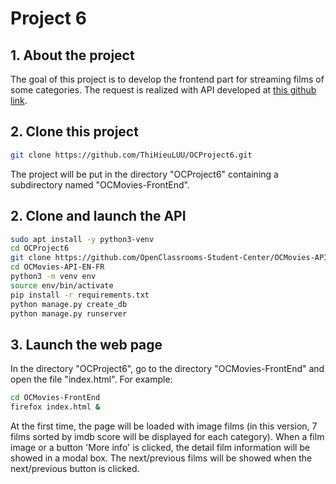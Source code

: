 # Project 6
## 1. About the project
The goal of this project is to develop the frontend part for streaming films of some categories.
The request is realized with API developed at [this github link](https://github.com/OpenClassrooms-Student-Center/OCMovies-API-EN-FR.git). 
## 2. Clone this project
```bash
git clone https://github.com/ThiHieuLUU/OCProject6.git
```
The project will be put in the directory "OCProject6" containing a subdirectory named "OCMovies-FrontEnd".

## 2. Clone and launch the API
```bash
sudo apt install -y python3-venv
cd OCProject6
git clone https://github.com/OpenClassrooms-Student-Center/OCMovies-API-EN-FR.git
cd OCMovies-API-EN-FR
python3 -m venv env
source env/bin/activate
pip install -r requirements.txt
python manage.py create_db
python manage.py runserver
```
## 3. Launch the web page 
In the directory "OCProject6", go to the directory "OCMovies-FrontEnd" and open the file "index.html". For example:
```bash
cd OCMovies-FrontEnd
firefox index.html &
```
At the first time, the page will be loaded with image films (in this version, 7 films sorted by imdb score will be displayed for each category). When a film image or a button 'More info' is clicked, the detail film information will be showed in a modal box. The next/previous films will be showed when the next/previous button is clicked.
